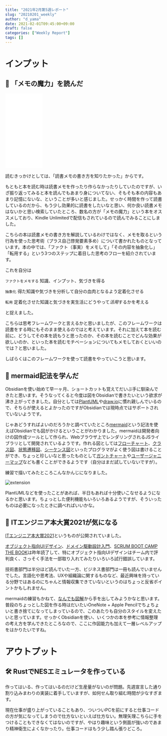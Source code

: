 ```yaml
---
title: "2021年2月第5週レポート"
slug: "20210201_weekly"
author: "d_yama"
date: 2021-02-01T09:45:00+09:00
draft: false
categories: ["Weekly Report"]
tags: []
---
```


# インプット

## 📝 「メモの魔力」を読んだ

<iframe style="width:120px;height:240px;" marginwidth="0" marginheight="0" scrolling="no" frameborder="0" src="//rcm-fe.amazon-adsystem.com/e/cm?lt1=_blank&bc1=000000&IS2=1&bg1=FFFFFF&fc1=000000&lc1=0000FF&t=7dyama-22&language=ja_JP&o=9&p=8&l=as4&m=amazon&f=ifr&ref=as_ss_li_til&asins=B07L67XZSS&linkId=e1dc52e5af1ff5215ac3e93319600304"></iframe>

読むきっかけとしては、「読書メモの書き方を知りたかった」からです。

もともと本を読む時は読書メモを作ったり作らなかったりしていたのですが、いざ振り返ってみると本を読んでもあまり身についてない、そもそも本の内容もあまり記憶にないな、ということが多いと感じました。せっかく時間を作って読書しているのだから、もう少し効果的に読書をしたいなと思い、何か良い読書メモはないかと思い検索していたところ、数名の方が「メモの魔力」という本をオススメしており、Kindle Unlimitedで配信もされているので読んでみることにしました。

こちらの本は読書メモの書き方を解説しているわけではなく、メモを取るという行為を使った思考術（プラス自己啓発要素多め）について書かれたものとなっています。本の中では、「ファクト（事実）をメモして」「その内容を抽象化し」「転用する」という3つのステップに着目した思考のフローを紹介されています。

これを自分は

`ファクトをメモする`
知識、インプット、気づきを得る

`抽象化`
得た知識や気づきを分析して自分の血肉となるよう定着化させる

`転用`
定着化させた知識と気づきを実生活にどうやって*活用*するかを考える

と捉えました。

こちらは思考フレームワークと言えるかと思いましたが、このフレームワークは読書をする時にもそのまま使えるのではと考えています。それに加えて本を読む前に、どうしてその本を読もうと思ったのか、その本を読むことでどんな効果が欲しいのか、といった本を読むモチベーションについてもメモしておくといいのでは？と思いました。

しばらくはこのフレームワークを使って読書をやっていこうと思います。

## 📝 mermaid記法を学んだ

Obsidianを使い始めて早一ヶ月、ショートカットも覚えてだいぶ手に馴染んできたと思います。そうなってくると今度は図をObsidianで書きたいという欲求が沸き上がってきました。自分としては[PlantUML](https://plantuml.com/)や[draw.io](https://app.diagrams.net/)に慣れ親しんでいるので、そちらが使えるとよかったのですがObsidianでは現時点ではサポートされていないようです。

じゃあどうすればよいのだろうかと調べていたところ[mermaid](https://mermaid-js.github.io/mermaid/#/)という記法を使えばObsidianでも図がかけるということがわかりました。mermaidは開発者向けの図作成ツールとして作られ、Webブラウザ上でレンダリングされるJSライブラリとして開発されているようです。作れる図としては[フローチャート](https://mermaid-js.github.io/mermaid/#/flowchart)、[クラス図](https://mermaid-js.github.io/mermaid/#/classDiagram)、[状態遷移図](https://mermaid-js.github.io/mermaid/#/stateDiagram)、[シーケンス図](https://mermaid-js.github.io/mermaid/#/sequenceDiagram)といったプログラマがよく使う図は書けることができ、ちょっと珍しいなと思ったものとして[ガントチャート](https://mermaid-js.github.io/mermaid/#/gantt)や[ユーザージャニーマップ](https://mermaid-js.github.io/mermaid/#/user-journey)なども書くことができるようです（自分はまだ試していないですが）。

練習で描いてみたところこんなかんじになりました。

![extension](/image/20210201_01.png)

PlantUMLなどを使ったことがあれば、半日もあれば十分使いこなせるようになるかと思います。ちょっとした便利機能もいろいろあるようですが、そういったものは必要になったときに調べればいいかな。

## 📝 ITエンジニア本大賞2021が気になる

[ITエンジニア本大賞2021](https://www.shoeisha.co.jp/campaign/award/2021/result)というものが公開されていました。

[オブジェクト指向UIデザイン](https://amzn.to/3agaghO)、[ドメイン駆動設計入門](https://amzn.to/2NIAAJJ)、[SCRUM BOOT CAMP THE BOOK](https://amzn.to/3agVyXQ)は昨年読了して、特にオブジェクト指向UIデザインはチーム内で評判良く、さっそく手法を一部取り入れてみたりいろいろ試行錯誤しています。

技術書部門は半分ほど読んでいた一方、ビジネス書部門は一冊も読んでいませんでした。言語化や思考法、UXや組織論に関するものなど、最近興味を持っている分野ではあるのにちゃんと情報収集できていないというのはちょっと反省ポイントかもしれません。

mermaidの練習もかねて、[なんでも図解](https://amzn.to/3pBuo4z)から手を出してみようかなと思います。普段のちょっとした図を作る時はだいたいOneNote + Apple Pencilでちょちょいと書き捨てになってしまっているので、このあたりも自分のスタイルを変えたいと思っています。せっかくObsidianを使い、いくつかの本を参考に情報整理の考え方を学んできたところなので、ここに作図能力も加えて一層レベルアップをはかりたいですね。

# アウトプット

## 🛠️ RustでNESエミュレータを作っている

作ってはいる、作ってはいるのだけど生産量がないのが問題。先週宣言した通り割り込みまわりの実装に着手していますが、如何せん取り組む時間が少なすぎます。

現在仕事が盛り上がっていることもあり、ついついPCを前にすると仕事コードの方が気になってしまうので仕方ないといえば仕方ない。無理矢理こちらに手をつけることもできなくてはないのですが、やはり趣味という側面が強いのであまり精神衛生によくなかったり。仕事コードはもう少し踏ん張りどころ。